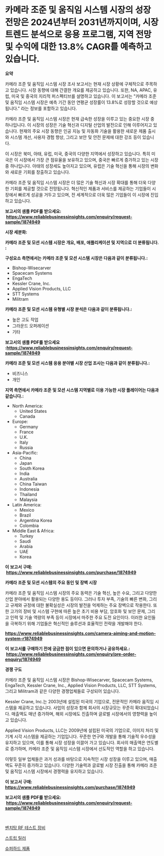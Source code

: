 <p><h1>카메라 조준 및 움직임 시스템 시장의 성장 전망은 2024년부터 2031년까지이며, 시장 트렌드 분석으로 응용 프로그램, 지역 전망 및 수익에 대한 13.8% CAGR를 예측하고 있습니다.</h1></p><p><strong>요약</strong></p>
<p><p>카메라 조준 및 움직임 시스템 시장 조사 보고서는 현재 시장 상황에 구체적으로 주목하고 있습니다. 시장 동향에 대해 간결한 개요를 제공하고 있습니다. 또한, NA, APAC, 유럽, 미국 및 중국의 지리적 퍼스펙티브를 설명하고 있습니다. 이 보고서는 "카메라 조준 및 움직임 시스템 시장은 예측 기간 동안 연평균 성장률이 13.8%로 성장할 것으로 예상됩니다." 라는 정보를 포함하고 있습니다.</p><p>카메라 조준 및 움직임 시스템 시장은 현재 급속한 성장을 이루고 있는 중요한 시장 중 하나입니다. 이 시장의 성장은 기술 혁신과 디지털 산업의 발전으로 인해 이루어지고 있습니다. 현재의 주요 시장 동향은 인공 지능 및 자동화 기술을 활용한 새로운 제품 출시와 시스템 개선, 사용자 경험 향상, 그리고 보안 및 안전 문제에 대한 강조 등이 있습니다.</p><p>이 시장은 북미, 아태, 유럽, 미국, 중국의 다양한 지역에서 성장하고 있습니다. 특히 미국은 이 시장에서 가장 큰 점유율을 보유하고 있으며, 중국은 빠르게 증가하고 있는 시장 중 하나입니다. 아태의 성장세도 높아지고 있으며, 유럽은 기술 혁신을 통해 시장의 변화와 새로운 기회를 창출하고 있습니다.</p><p>카메라 조준 및 움직임 시스템 시장은 더 많은 기술 혁신과 시장 확대를 통해 더욱 다양한 기회를 제공할 것으로 전망됩니다. 혁신적인 제품과 서비스를 제공하는 기업들이 시장에서 빠르게 성공을 거두고 있으며, 전 세계적으로 더욱 많은 기업들이 이 시장에 진입하고 있습니다.</p></p>
<p><strong>보고서의 샘플 PDF를 받으세요: &nbsp;<a href="https://www.reliablebusinessinsights.com/enquiry/request-sample/1874949">https://www.reliablebusinessinsights.com/enquiry/request-sample/1874949</a></strong></p>
<p><strong>시장 세분화:</strong></p>
<p><strong> 카메라 조준 및 모션 시스템 시장은 개요, 배포, 애플리케이션 및 지역으로 더 분류됩니다. :</strong></p>
<p><strong>구성요소 측면에서는 카메라 조준 및 모션 시스템 시장은 다음과 같이 분류됩니다.:</strong></p>
<p><ul><li>Bishop-Wisecarver</li><li>Spacecam Systems</li><li>EngaTech</li><li>Kessler Crane, Inc.</li><li>Applied Vision Products, LLC</li><li>STT Systems</li><li>Militram</li></ul></p>
<p><strong> 카메라 조준 및 모션 시스템 유형별 시장 분석은 다음과 같이 분류됩니다.:</strong></p>
<p><ul><li>높은 고도 작업</li><li>그라운드 오퍼레이션</li><li>기타</li></ul></p>
<p><strong>보고서의 샘플 PDF를 받으세요 :<a href="https://www.reliablebusinessinsights.com/enquiry/request-sample/1874949">https://www.reliablebusinessinsights.com/enquiry/request-sample/1874949</a></strong></p>
<p><strong> 카메라 조준 및 모션 시스템 응용 분야별 시장 산업 조사는 다음과 같이 분류됩니다.:</strong></p>
<p><ul><li>비즈니스</li><li>개인</li></ul></p>
<p><strong>지역 측면에서 카메라 조준 및 모션 시스템 지역별로 이용 가능한 시장 플레이어는 다음과 같습니다.:</strong></p>
<p><ul>
    <li>
        North America:
        <ul>
            <li>United States</li>
            <li>Canada</li>
        </ul>
    </li>
    <li>
        Europe:
        <ul>
            <li>Germany</li>
            <li>France</li>
            <li>U.K.</li>
            <li>Italy</li>
            <li>Russia</li>
        </ul>
    </li>
    <li>
        Asia-Pacific:
        <ul>
            <li>China</li>
            <li>Japan</li>
            <li>South Korea</li>
            <li>India</li>
            <li>Australia</li>
            <li>China Taiwan</li>
            <li>Indonesia</li>
            <li>Thailand</li>
            <li>Malaysia</li>
        </ul>
    </li>
    <li>
        Latin America:
        <ul>
            <li>Mexico</li>
            <li>Brazil</li>
            <li>Argentina Korea</li>
            <li>Colombia</li>
        </ul>
    </li>
    <li>
        Middle East & Africa:
        <ul>
            <li>Turkey</li>
            <li>Saudi</li>
            <li>Arabia</li>
            <li>UAE</li>
            <li>Korea</li>
        </ul>
    </li>
    </ul></p>
<p><strong>이 보고서 구매: &nbsp;<a href="https://www.reliablebusinessinsights.com/purchase/1874949">https://www.reliablebusinessinsights.com/purchase/1874949</a></strong></p>
<p><strong>카메라 조준 및 모션 시스템의 주요 동인 및 장벽 시장</strong></p>
<p><p>카메라 조준 및 움직임 시스템 시장의 주요 동력은 기술 혁신, 높은 수요, 그리고 다양한 산업 분야에서 활용되는 다양한 용도 등이다. 그러나 투자 부족, 기술의 빠른 변화, 그리고 규제와 규정에 대한 불확실성은 시장의 발전을 억제하는 주요 장벽으로 작용한다. 또한 고가의 장비 및 시스템 구현에 따른 높은 초기 비용 부담, 암호화 및 보안 문제, 그리고 인력 및 기술 역량의 부족 등이 시장에서 마주한 주요 도전 요인이다. 이러한 요인들을 극복하기 위해 기업들은 혁신적인 솔루션과 효율적인 전략을 개발해야 한다.</p></p>
<p><strong><a href="https://www.reliablebusinessinsights.com/camera-aiming-and-motion-system-r1874949">https://www.reliablebusinessinsights.com/camera-aiming-and-motion-system-r1874949</a></strong></p>
<p><strong>이 보고서를 구매하기 전에 궁금한 점이 있으면 문의하거나 공유하세요.: &nbsp;<a href="https://www.reliablebusinessinsights.com/enquiry/pre-order-enquiry/1874949">https://www.reliablebusinessinsights.com/enquiry/pre-order-enquiry/1874949</a></strong></p>
<p><strong>경쟁 구도</strong></p>
<p><p>카메라 조준 및 움직임 시스템 시장은 Bishop-Wisecarver, Spacecam Systems, EngaTech, Kessler Crane, Inc., Applied Vision Products, LLC, STT Systems, 그리고 Militram과 같은 다양한 경쟁업체들로 구성되어 있습니다.</p><p>Kessler Crane, Inc.는 2003년에 설립된 미국의 기업으로, 전문적인 카메라 움직임 시스템을 제공하고 있습니다. 사업의 성장과 함께 회사의 시장규모는 꾸준히 확대되었습니다. 매출액도 매년 증가하며, 해외 시장에도 진출하며 글로벌 시장에서의 영향력을 높이고 있습니다.</p><p>Applied Vision Products, LLC는 2009년에 설립된 미국의 기업으로, 이미지 처리 및 기계 시각 시스템을 제공하는 기업입니다. 꾸준한 연구와 개발을 통해 기술적 우수성을 유지하고 있으며, 이를 통해 시장 성장을 이끌어 가고 있습니다. 회사의 매출액은 연도별로 증가하며, 카메라 조준 및 움직임 시스템 시장에서 선도적인 역할을 하고 있습니다.</p><p>이렇듯 일부 업체들은 과거 성과를 바탕으로 지속적인 시장 성장을 이루고 있으며, 매출액도 꾸준히 증가하고 있습니다. 다양한 기술력과 글로벌 시장 진출을 통해 카메라 조준 및 움직임 시스템 시장에서 경쟁력을 유지하고 있습니다.</p></p>
<p><strong>이 보고서 구매: &nbsp; <a href="https://www.reliablebusinessinsights.com/purchase/1874949">https://www.reliablebusinessinsights.com/purchase/1874949</a></strong></p>
<p><strong>보고서의 샘플 PDF를 받으세요: &nbsp;<a href="https://www.reliablebusinessinsights.com/enquiry/request-sample/1874949">https://www.reliablebusinessinsights.com/enquiry/request-sample/1874949</a></strong><strong></strong></p>
<p>&nbsp;</p>
<p><p><a href="https://medium.com/@cierrahayes645/%EB%B2%A4%EC%B9%98%ED%83%91-rf-%EC%8B%9C%ED%97%98-%EC%9E%A5%EB%B9%84-%EC%8B%9C%EC%9E%A5-%EA%B7%9C%EB%AA%A8-cagr-%ED%8A%B8%EB%A0%8C%EB%93%9C-2024-2030-57fdb8041520">벤치탑 RF 테스트 장비</a></p><p><a href="https://medium.com/@jonatanjast1928/%EC%8A%A4%ED%8A%B8%EB%A6%BD%ED%8B%B8%EB%9F%AC-%EC%8B%9C%EC%9E%A5-%EC%A0%90%EC%9C%A0%EC%9C%A8-%EB%B3%80%ED%99%94-%EB%B0%8F-%EC%8B%9C%EC%9E%A5-%EC%84%B1%EC%9E%A5-%EC%B6%94%EC%9D%B4-2024-2031-253bdd0e4fbb">스트립 틸러</a></p><p><a href="https://medium.com/@emmettsaynford43546/%EC%B4%88%EA%B0%95%EB%A0%A5-%EC%A0%9C%ED%92%88-%EC%8B%9C%EC%9E%A5-%EC%9C%A0%ED%98%95-%EC%9D%91%EC%9A%A9-%EB%B0%8F-%EC%A7%80%EB%A6%AC%EC%97%90-%EB%8C%80%ED%95%9C-%ED%8F%AC%EA%B4%84%EC%A0%81-%ED%8F%89%EA%B0%80-bacf341f1b67">슈퍼하드 제품</a></p></p>